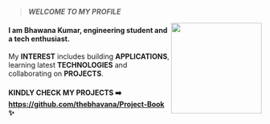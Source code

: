 > ***WELCOME TO MY PROFILE***
<img align="right" src="https://c.tenor.com/Bpv9wTLKMskAAAAM/computer-nerds.gif" height="180px" style="max-width:100%;">

#### I am Bhawana Kumar, engineering student and a tech enthusiast. 

My **INTEREST** includes building **APPLICATIONS**, learning latest **TECHNOLOGIES** and collaborating on **PROJECTS**.

#### KINDLY CHECK MY PROJECTS ➡️ https://github.com/thebhavana/Project-Book ✨





